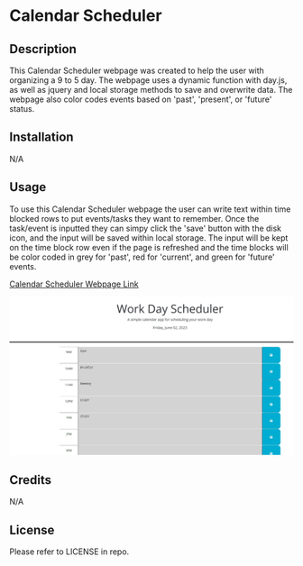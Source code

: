 # Calendar Scheduler

## Description


This Calendar Scheduler webpage was created to help the user with organizing a 9 to 5 day. The webpage uses a dynamic function with day.js, as well as jquery and local storage methods to save and overwrite data. The webpage also color codes events based on 'past', 'present', or 'future' status.


## Installation

N/A

## Usage

To use this Calendar Scheduler webpage the user can write text within time blocked rows to put events/tasks they want to remember. Once the task/event is inputted they can simpy click the 'save' button with the disk icon, and the input will be saved within local storage. The input will be kept on the time block row even if the page is refreshed and the time blocks will be color coded in grey for 'past', red for 'current', and green for 'future' events.


[Calendar Scheduler Webpage Link](https://barcar95.github.io/calendar-scheduler/)

![calendar scheduler webpage screenshot](assets/images/calendar-scheduler-screenshot.jpg)

## Credits

N/A

## License

Please refer to LICENSE in repo.
